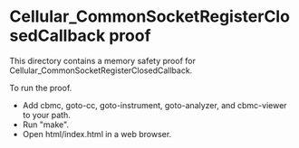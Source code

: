 Cellular_CommonSocketRegisterClosedCallback proof
==============

This directory contains a memory safety proof for Cellular_CommonSocketRegisterClosedCallback.

To run the proof.
* Add cbmc, goto-cc, goto-instrument, goto-analyzer, and cbmc-viewer
  to your path.
* Run "make".
* Open html/index.html in a web browser.